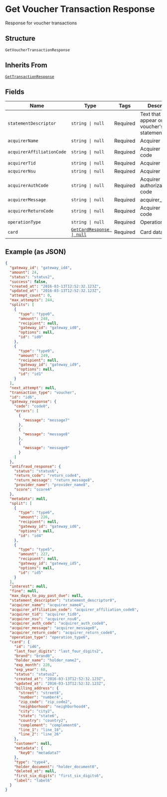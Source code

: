 
# Get Voucher Transaction Response

Response for voucher transactions

## Structure

`GetVoucherTransactionResponse`

## Inherits From

[`GetTransactionResponse`](../../doc/models/get-transaction-response.md)

## Fields

| Name | Type | Tags | Description |
|  --- | --- | --- | --- |
| `statementDescriptor` | `string \| null` | Required | Text that will appear on the voucher's statement |
| `acquirerName` | `string \| null` | Required | Acquirer name |
| `acquirerAffiliationCode` | `string \| null` | Required | Acquirer affiliation code |
| `acquirerTid` | `string \| null` | Required | Acquirer TID |
| `acquirerNsu` | `string \| null` | Required | Acquirer NSU |
| `acquirerAuthCode` | `string \| null` | Required | Acquirer authorization code |
| `acquirerMessage` | `string \| null` | Required | acquirer_message |
| `acquirerReturnCode` | `string \| null` | Required | Acquirer return code |
| `operationType` | `string \| null` | Required | Operation type |
| `card` | [`GetCardResponse \| null`](../../doc/models/get-card-response.md) | Required | Card data |

## Example (as JSON)

```json
{
  "gateway_id": "gateway_id4",
  "amount": 24,
  "status": "status2",
  "success": false,
  "created_at": "2016-03-13T12:52:32.123Z",
  "updated_at": "2016-03-13T12:52:32.123Z",
  "attempt_count": 0,
  "max_attempts": 244,
  "splits": [
    {
      "type": "type0",
      "amount": 248,
      "recipient": null,
      "gateway_id": "gateway_id0",
      "options": null,
      "id": "id0"
    },
    {
      "type": "type9",
      "amount": 249,
      "recipient": null,
      "gateway_id": "gateway_id9",
      "options": null,
      "id": "id1"
    }
  ],
  "next_attempt": null,
  "transaction_type": "voucher",
  "id": "id6",
  "gateway_response": {
    "code": "code0",
    "errors": [
      {
        "message": "message7"
      },
      {
        "message": "message8"
      },
      {
        "message": "message9"
      }
    ]
  },
  "antifraud_response": {
    "status": "status6",
    "return_code": "return_code4",
    "return_message": "return_message8",
    "provider_name": "provider_name8",
    "score": "score4"
  },
  "metadata": null,
  "split": [
    {
      "type": "type6",
      "amount": 226,
      "recipient": null,
      "gateway_id": "gateway_id6",
      "options": null,
      "id": "id4"
    },
    {
      "type": "type5",
      "amount": 227,
      "recipient": null,
      "gateway_id": "gateway_id5",
      "options": null,
      "id": "id5"
    }
  ],
  "interest": null,
  "fine": null,
  "max_days_to_pay_past_due": null,
  "statement_descriptor": "statement_descriptor0",
  "acquirer_name": "acquirer_name4",
  "acquirer_affiliation_code": "acquirer_affiliation_code8",
  "acquirer_tid": "acquirer_tid0",
  "acquirer_nsu": "acquirer_nsu0",
  "acquirer_auth_code": "acquirer_auth_code8",
  "acquirer_message": "acquirer_message0",
  "acquirer_return_code": "acquirer_return_code8",
  "operation_type": "operation_type6",
  "card": {
    "id": "id6",
    "last_four_digits": "last_four_digits2",
    "brand": "brand0",
    "holder_name": "holder_name2",
    "exp_month": 228,
    "exp_year": 68,
    "status": "status2",
    "created_at": "2016-03-13T12:52:32.123Z",
    "updated_at": "2016-03-13T12:52:32.123Z",
    "billing_address": {
      "street": "street8",
      "number": "number4",
      "zip_code": "zip_code2",
      "neighborhood": "neighborhood4",
      "city": "city2",
      "state": "state6",
      "country": "country2",
      "complement": "complement6",
      "line_1": "line_18",
      "line_2": "line_26"
    },
    "customer": null,
    "metadata": {
      "key0": "metadata7"
    },
    "type": "type4",
    "holder_document": "holder_document0",
    "deleted_at": null,
    "first_six_digits": "first_six_digits6",
    "label": "label6"
  }
}
```

